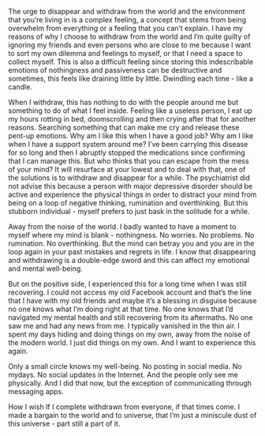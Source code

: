 

The urge to disappear and withdraw from the world and the environment that you’re living in is a complex feeling, a concept that stems from being overwhelm from everything or a feeling that you can’t explain. I have my reasons of why I choose to withdraw from the world and I’m quite guilty of ignoring my friends and even persons who are close to me because I want to sort my own dilemma and feelings to myself, or that I need a space to collect myself. This is also a difficult feeling since storing this indescribable emotions of nothingness and passiveness can be destructive and sometimes, this feels like draining little by little. Dwindling each time - like a candle. 

When I withdraw, this has nothing to do with the people around me but something to do of what I feel inside. Feeling like a useless person, I eat up my hours rotting in bed, doomscrolling and then crying after that for another reasons. Searching something that can make me cry and release these pent-up emotions. Why am I like this when I have a good job? Why am I like when I have a support system around me? I’ve been carrying this disease for so long and then I abruptly stopped the medications since confirming that I can manage this. But who thinks that you can escape from the mess of your mind? It will resurface at your lowest and to deal with that, one of the solutions is to withdraw and disappear for a while. The psychiatrist did not advise this because a person with major depressive disorder should be active and experience the physical things in order to distract your mind from being on a loop of negative thinking, rumination and overthinking. But this stubborn individual - myself prefers to just bask in the solitude for a while. 

Away from the noise of the world. I badly wanted to have a moment to myself where my mind is blank - nothingness. No worries. No problems. No rumination. No overthinking. But the mind can betray you and you are in the loop again in your past mistakes and regrets in life. I know that disappearing and withdrawing is a double-edge sword and this can affect my emotional and mental well-being. 

But on the positive side, I experienced this for a long time when I was still recovering. I could not access my old Facebook account and that’s the line that I have with my old friends and maybe it’s a blessing in disguise because no one knows what I’m doing right at that time. No one knows that I’d navigated my mental health and still recovering from its aftermaths. No one saw me and had any news from me. I typically vanished in the thin air. I spent my days hiding and doing things on my own, away from the noise of the modern world. I just did things on my own. And I want to experience this again. 

Only a small circle knows my well-being. No posting in social media. No mydays. No social updates in the Internet. And the people only see me physically. And I did that now, but the exception of communicating through messaging apps. 

How I wish If I complete withdrawn from everyone, if that times come. I made a bargain to the world and to universe, that I’m just a miniscule dust of this universe - part still a part of it.